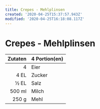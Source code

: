 ```yaml
---
title: Crepes - Mehlplinsen
created: '2020-04-25T15:37:57.943Z'
modified: '2020-04-25T16:18:08.117Z'
---
```


# Crepes - Mehlplinsen

| **Zutaten** | 4 Portion(en) |
|-----------: | :-------------|
|           4 | Eier          |
|        4 EL | Zucker        |
|        ½ EL | Salz          |
|      500 ml | Milch         |
|       250 g | Mehl          |

